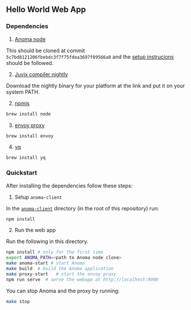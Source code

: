## Hello World Web App

### Dependencies

1. [Anoma node](https://github.com/anoma/anoma)

This should be cloned at commit `5c7bd8121206fbebdc3f7f75fdea3697f09566a0` and
the [setup instrucions](https://github.com/anoma/anoma?tab=readme-ov-file#compilation-from-sources) should be followed.

2. [Juvix compiler nightly](https://github.com/anoma/juvix-nightly-builds/releases/tag/nightly-2025-01-30-0.6.9-27cc711)

Download the nightly binary for your platform at the link and put it on your system PATH.

2. [npmjs](https://www.npmjs.com)

``` sh
brew install node
```

3. [envoy proxy](https://www.envoyproxy.io)

```sh
brew install envoy
```

4. [yq](https://mikefarah.gitbook.io/yq)

``` sh
brew install yq
```

### Quickstart

After installing the dependencies follow these steps:

1. Setup `anoma-client`

In the [`anoma-client`](../../anoma-client) directory (in the root of this repository) run:

``` sh
npm install
```

2. Run the web app

Run the following in this directory.

``` sh
npm install # only for the first time
export ANOMA_PATH=<path to Anoma node clone>
make anoma-start # start Anoma
make build  # build the Anoma application
make proxy-start   # start the envoy proxy
npm run serve  # serve the webapp at http://localhost:9000
```

You can stop Anoma and the proxy by running:

``` sh
make stop
```
